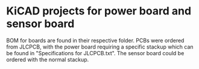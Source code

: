 # KiCAD projects for power board and sensor board
BOM for boards are found in their respective folder. PCBs were ordered from JLCPCB, with the power board requiring a specific stackup which can be found in "Specifications for JLCPCB.txt". The sensor board could be ordered with the normal stackup.